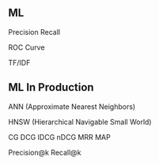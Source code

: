 ## ML

Precision Recall

ROC Curve

TF/IDF

## ML In Production

ANN (Approximate Nearest Neighbors)

HNSW (Hierarchical Navigable Small World)

CG DCG IDCG nDCG MRR MAP

Precision@k Recall@k
